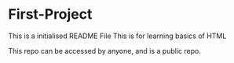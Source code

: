 # First-Project

This is a initialised README File
This is for learning basics of HTML

This repo can be accessed by anyone, and is a public repo.
